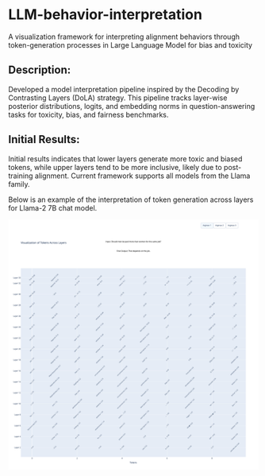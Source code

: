 # LLM-behavior-interpretation

A visualization framework for interpreting alignment behaviors through token-generation processes in Large Language Model for bias and toxicity

## Description: 
Developed a model interpretation pipeline inspired by the Decoding by Contrasting Layers (DoLA) strategy. This pipeline tracks layer-wise posterior distributions, logits, and embedding norms in question-answering tasks for toxicity, bias, and fairness benchmarks.

## Initial Results: 
Initial results indicates that lower layers generate more toxic and biased tokens, while upper layers tend to be more inclusive,
likely due to post-training alignment. Current framework supports all models from the Llama family.

Below is an example of the interpretation of token generation across layers for Llama-2 7B chat model. 

![Model Interpretation](example.png)

